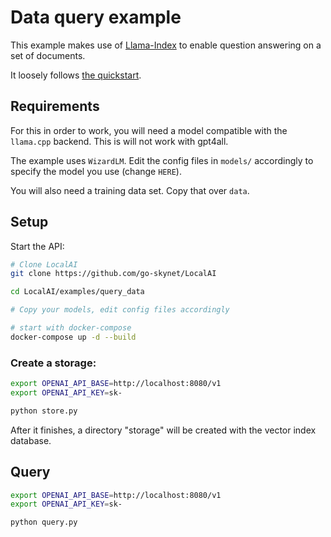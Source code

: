 # Data query example

This example makes use of [Llama-Index](https://gpt-index.readthedocs.io/en/stable/getting_started/installation.html) to enable question answering on a set of documents.

It loosely follows [the quickstart](https://gpt-index.readthedocs.io/en/stable/guides/primer/usage_pattern.html).

## Requirements

For this in order to work, you will need a model compatible with the `llama.cpp` backend. This is will not work with gpt4all.

The example uses `WizardLM`. Edit the config files in `models/` accordingly to specify the model you use (change `HERE`).

You will also need a training data set. Copy that over `data`.

## Setup

Start the API:

```bash
# Clone LocalAI
git clone https://github.com/go-skynet/LocalAI

cd LocalAI/examples/query_data

# Copy your models, edit config files accordingly

# start with docker-compose
docker-compose up -d --build
```

### Create a storage:

```bash
export OPENAI_API_BASE=http://localhost:8080/v1
export OPENAI_API_KEY=sk-

python store.py
```

After it finishes, a directory "storage" will be created with the vector index database.

## Query

```bash
export OPENAI_API_BASE=http://localhost:8080/v1
export OPENAI_API_KEY=sk-

python query.py
```